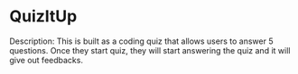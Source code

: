# QuizItUp

Description: 
This is built as a coding quiz that allows users to answer 5 questions. Once they start quiz, they will start answering the quiz and it will give out feedbacks. 